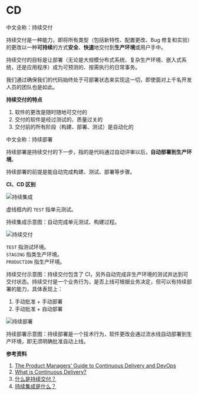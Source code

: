 
# CD

<!-- tabs:start -->

<!-- tab:Continuous Delivery -->

中文全称：持续交付

持续交付是一种能力，即将所有类型（包括新特性、配置更改、Bug 修复和实验）的更改以一种**可持续**的方式**安全**、**快速**地交付到**生产环境**或用户手中。

持续交付的目标是让部署（无论是大规模分布式系统、复杂生产环境、嵌入式系统，还是应用程序）成为可预测的、按需执行的日常事务。

我们通过确保我们的代码始终处于可部署状态来实现这一切，即使面对上千名开发人员的团队也是如此。

**持续交付的特点**

1. 软件的更改是随时随地可交付的
2. 交付的软件是经过测试的、质量过关的
3. 交付前的所有阶段（构建、部署、测试）是自动化的

<!-- tab:Continuous Deployment -->

中文全称：持续部署

持续部署是持续交付的下一步，指的是代码通过自动评审以后，**自动部署到生产环境**。

持续部署的前提是能自动完成构建、测试、部署等步骤。

<!-- tabs:end -->

**CI、CD 区别**

![持续集成](https://img.liyunx.com/m1/TOIMG17f280710091452N.png ':size=80%')

虚线框内的 `TEST` 指单元测试。

持续集成示意图：自动完成单元测试、构建过程。

![持续交付](https://img.liyunx.com/m1/TOIMGdcb130710091625N.png ':size=80%')

`TEST` 指测试环境。  
`STAGING` 指类生产环境。  
`PRODUCTION` 指生产环境。  

持续交付示意图：持续交付包含了 CI，另外自动完成非生产环境的测试并达到可交付状态。持续交付是一个业务行为，是否上线可根据业务决定，但可以有持续部署的能力，具体表现上：

1. 手动批准 + 手动部署
2. 手动批准 + 自动部署

![持续部署](https://img.liyunx.com/m1/TOIMG528a90710091701N.png ':size=80%')

持续部署示意图：持续部署是一个技术行为，软件更改会通过流水线自动部署到生产环境，即无须明确批准自动上线。

**参考资料**

1. [The Product Managers’ Guide to Continuous Delivery and DevOps](https://www.mindtheproduct.com/what-the-hell-are-ci-cd-and-devops-a-cheatsheet-for-the-rest-of-us/)
2. [What is Continuous Delivery?](https://continuousdelivery.com/)
3. [什么是持续交付？](https://amazonaws-china.com/cn/devops/continuous-delivery/)
4. [持续集成是什么？](http://www.ruanyifeng.com/blog/2015/09/continuous-integration.html)